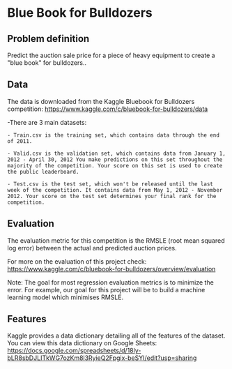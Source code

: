 <h1>Blue Book for Bulldozers</h1>

<h2>Problem definition</h2>

Predict the auction sale price for a piece of heavy equipment to create a "blue book" for bulldozers..

<h2>Data</h2>

The data is downloaded from the Kaggle Bluebook for Bulldozers competition: https://www.kaggle.com/c/bluebook-for-bulldozers/data

  -There are 3 main datasets:

    - Train.csv is the training set, which contains data through the end of 2011.

    - Valid.csv is the validation set, which contains data from January 1, 2012 - April 30, 2012 You make predictions on this set throughout the majority of the competition. Your score on this set is used to create the public leaderboard.

    - Test.csv is the test set, which won't be released until the last week of the competition. It contains data from May 1, 2012 - November 2012. Your score on the test set determines your final rank for the competition.

<h2>Evaluation</h2>

The evaluation metric for this competition is the RMSLE (root mean squared log error) between the actual and predicted auction prices.

For more on the evaluation of this project check: https://www.kaggle.com/c/bluebook-for-bulldozers/overview/evaluation

Note: The goal for most regression evaluation metrics is to minimize the error. For example, our goal for this project will be to build a machine learning model which minimises RMSLE.

<h2>Features</h2>

Kaggle provides a data dictionary detailing all of the features of the dataset. You can view this data dictionary on Google Sheets: https://docs.google.com/spreadsheets/d/18ly-bLR8sbDJLITkWG7ozKm8l3RyieQ2Fpgix-beSYI/edit?usp=sharing
